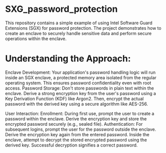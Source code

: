 # SXG_password_protection
This repository contains a simple example of using Intel Software Guard Extensions (SGX) for password protection. The project demonstrates how to create an enclave to securely handle sensitive data and perform secure operations within the enclave.

# Understanding the Approach:
Enclave Development: Your application's password handling logic will run inside an SGX enclave, a protected memory area isolated from the regular operating system. This ensures password confidentiality even with root access.
Password Storage: Don't store passwords in plain text within the enclave. Derive a strong encryption key from the user's password using a Key Derivation Function (KDF) like Argon2. Then, encrypt the actual password with the derived key using a secure algorithm like AES-256.

User Interaction:
Enrollment: During first use, prompt the user to create a password within the enclave. Derive the encryption key and store the encrypted password securely (e.g., sealed file).
Authentication: For subsequent logins, prompt the user for the password outside the enclave. Derive the encryption key again from the entered password. Inside the enclave, attempt to decrypt the stored encrypted password using the derived key. Successful decryption signifies a correct password.

